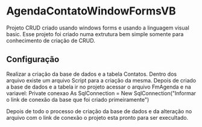 # AgendaContatoWindowFormsVB
  Projeto CRUD criado usando windows forms e usando a linguagem visual basic. Esse projeto foi criado numa extrutura bem simple somente para conhecimento de criação de CRUD.
 
 ## Configuração
  Realizar a criação da base de dados e a tabela Contatos. Dentro dos arquivo existe um arquivo Script para a criação da mesma.
  Depois de criado a base de dados e a tabela ir no projeto acessar o arquivo FmAgenda e na variavel:
      Private conexao As SqlConnection = New SqlConnection("Informar o link de conexão da base que foi criado primeiramente")
  
  Depois de todo o processo de criação da base de dados e da alteração no arquivo com o link de conexão o projeto esta pronto para ser execultado.
